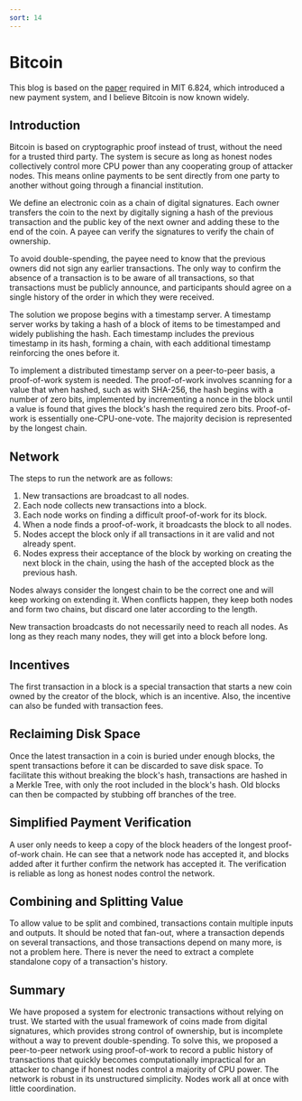 ```yaml
---
sort: 14
---
```


# Bitcoin

This blog is based on the [paper]( https://pdos.csail.mit.edu/6.824/papers/bitcoin.pdf) required in MIT 6.824, which introduced a new payment system, and I believe Bitcoin is now known widely.

## Introduction

Bitcoin is based on cryptographic proof instead of trust, without the need for a trusted third party. The system is secure as long as honest nodes collectively control more CPU power than any cooperating group of attacker nodes. This means online payments to be sent directly from one party to another without going through a financial institution.

We define an electronic coin as a chain of digital signatures. Each owner transfers the coin to the next by digitally signing a hash of the previous transaction and the public key of the next owner and adding these to the end of the coin. A payee can verify the signatures to verify the chain of ownership.

To avoid double-spending, the payee need to know that the previous owners did not sign any earlier transactions. The only way to confirm the absence of a transaction is to be aware of all transactions, so that transactions must be publicly announce, and participants should agree on a single history of the order in which they were received.

The solution we propose begins with a timestamp server.  A timestamp server works by taking a hash of a block of items to be timestamped and widely publishing the hash. Each timestamp includes the previous timestamp in its hash, forming a chain, with each additional timestamp reinforcing the ones before it.

To implement a distributed timestamp server on a peer-to-peer basis, a proof-of-work system is needed. The proof-of-work involves scanning for a value that when hashed, such as with SHA-256, the hash begins with a number of zero bits, implemented by incrementing a nonce in the block until a value is found that gives the block's hash the required zero bits. Proof-of-work is essentially one-CPU-one-vote. The majority decision is represented by the longest chain.

## Network

The steps to run the network are as follows:

1. New transactions are broadcast to all nodes.
2. Each node collects new transactions into a block.
3. Each node works on finding a difficult proof-of-work for its block.
4. When a node finds a proof-of-work, it broadcasts the block to all nodes.
5. Nodes accept the block only if all transactions in it are valid and not already spent.
6. Nodes express their acceptance of the block by working on creating the next block in the chain, using the hash of the accepted block as the previous hash. 

Nodes always consider the longest chain to be the correct one and will keep working on extending it. When conflicts happen, they keep both nodes and form two chains, but discard one later according to the length.

New transaction broadcasts do not necessarily need to reach all nodes.  As long as they reach many nodes, they will get into a block before long.

## Incentives

The first transaction in a block is a special transaction that starts a new coin owned by the creator of the block, which is an incentive. Also, the incentive can also be funded with transaction fees.

## Reclaiming Disk Space

Once the latest transaction in a coin is buried under enough blocks, the spent transactions before it can be discarded to save disk space. To facilitate this without breaking the block's hash, transactions are hashed in a Merkle Tree, with only the root included in the block's hash. Old blocks can then be compacted by stubbing off branches of the tree.

## Simplified Payment Verification

A user only needs to keep a copy of the block  headers of the longest proof-of-work chain. He can see that a network node has accepted it, and blocks added after it further confirm the network has accepted it. The verification is reliable as long as honest nodes control the network.

## Combining and Splitting Value

To allow value to be split and combined, transactions contain multiple inputs and outputs. It should be noted that fan-out, where a transaction depends on several transactions, and those transactions depend on many more, is not a problem here. There is never the need to extract a complete standalone copy of a transaction's history.

## Summary

We have proposed a system for electronic transactions without relying on trust.  We started with the usual framework of coins made from digital signatures, which provides strong control of ownership, but is incomplete without a way to prevent double-spending. To solve this, we proposed a peer-to-peer network  using  proof-of-work to  record a public history  of  transactions that quickly becomes computationally impractical for an attacker to change if honest nodes control a majority of CPU power. The network is robust in its unstructured simplicity. Nodes work all at once with little coordination.